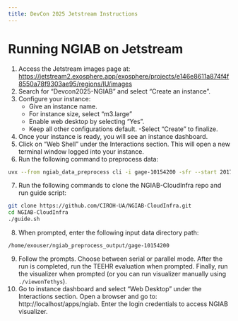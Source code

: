 ```yaml
---
title: DevCon 2025 Jetstream Instructions
---
```


# Running NGIAB on Jetstream 

1. Access the Jetstream images page at: https://jetstream2.exosphere.app/exosphere/projects/e146e8611a874f4f8550a78f9303ae95/regions/IU/images 
2. Search for “Devcon2025-NGIAB” and select “Create an instance”. 
3. Configure your instance: 
    - Give an instance name. 
    - For instance size, select “m3.large” 
    - Enable web desktop by selecting “Yes”. 
    - Keep all other configurations default. 
    -Select “Create” to finalize. 
4. Once your instance is ready, you will see an instance dashboard. 
5. Click on “Web Shell” under the Interactions section. This will open a new terminal window logged into your instance. 
6. Run the following command to preprocess data:
```bash 
uvx --from ngiab_data_preprocess cli -i gage-10154200 -sfr --start 2017-09-01 --end 2018-09-01 --source aorc 
```
7. Run the following commands to clone the NGIAB-CloudInfra repo and run guide script: 
```bash
git clone https://github.com/CIROH-UA/NGIAB-CloudInfra.git 
cd NGIAB-CloudInfra 
./guide.sh 
```
8. When prompted, enter the following input data directory path: 
```
/home/exouser/ngiab_preprocess_output/gage-10154200 
```
9. Follow the prompts. Choose between serial or parallel mode. After the run is completed, run the TEEHR evaluation when prompted. Finally, run the visualizer when prompted (or you can run visualizer manually using `./viewonTethys`). 
10. Go to instance dashboard and select “Web Desktop” under the Interactions section. Open a browser and go to: http://localhost/apps/ngiab. Enter the login credentials to access NGIAB visualizer. 